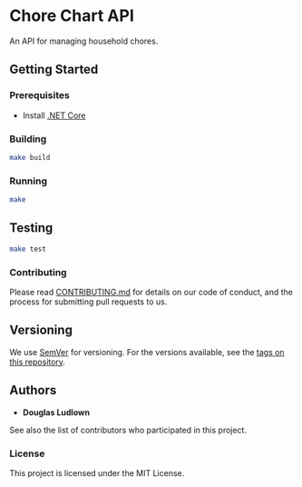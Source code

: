 # Chore Chart API

An API for managing household chores.

## Getting Started

### Prerequisites 

- Install [.NET Core](https://www.microsoft.com/net/download)

### Building

```bash
make build
```

### Running

```bash
make
```

## Testing

```bash
make test
```

### Contributing

Please read [CONTRIBUTING.md](CONTRIBUTING.md) for details on our code of conduct, and the process for submitting pull requests to us.

## Versioning

We use [SemVer](http://semver.org/) for versioning. For the versions available, see the [tags on this repository](https://github.com/your/project/tags). 


## Authors

* **Douglas Ludlown**

See also the list of contributors who participated in this project.

### License

This project is licensed under the MIT License.